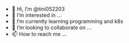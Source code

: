 - 👋 Hi, I’m @tini052203
- 👀 I’m interested in ...
- 🌱 I’m currently learning programming and k8s
- 💞️ I’m looking to collaborate on ...
- 📫 How to reach me ...

<!---
tini052203/tini052203 is a ✨ special ✨ repository because its `README.md` (this file) appears on your GitHub profile.
You can click the Preview link to take a look at your changes.
--->
